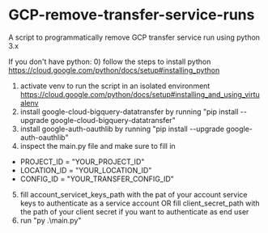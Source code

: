 # GCP-remove-transfer-service-runs
A script to programmatically remove GCP transfer service run using python 3.x

If you don't have python:
0) follow the steps to install python https://cloud.google.com/python/docs/setup#installing_python
1) activate venv to run the script in an isolated environment https://cloud.google.com/python/docs/setup#installing_and_using_virtualenv
2) install google-cloud-bigquery-datatransfer by running "pip install --upgrade google-cloud-bigquery-datatransfer"
3) install google-auth-oauthlib by running "pip install --upgrade google-auth-oauthlib"
4) inspect the main.py file and make sure to fill in
  - PROJECT_ID = "YOUR_PROJECT_ID"
  - LOCATION_ID = "YOUR_LOCATION_ID"
  - CONFIG_ID = "YOUR_TRANSFER_CONFIG_ID"
5) fill account_servicet_keys_path with the pat of your account service keys to authenticate as a service account OR
   fill client_secret_path with the path of your client secret if you want to authenticate as end user
6) run "py .\main.py"
    
